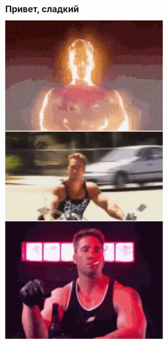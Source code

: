 # Привет, сладкий
<img src="./billy-herrington-flex.gif" width="600" />
<img src="./gachi-billy-herrington.gif" width="600" />
<img src="./billy-herrington.gif" width="600" />
